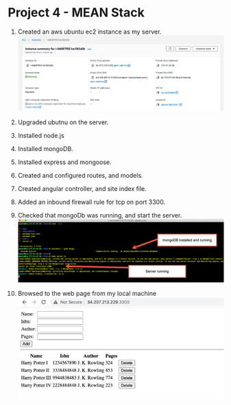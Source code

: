 # Project 4 - MEAN Stack


1. Created an aws ubuntu ec2 instance as my server.
       ![](project4ec2.jpg)

2. Upgraded ubutnu on the server.

3. Installed node.js

4. Installed mongoDB.

5. Installed express and mongoose.

6. Created and configured routes, and models.

7. Created angular controller, and site index file.

8. Added an inbound firewall rule for tcp on port 3300.

9. Checked that mongoDb was running, and start the server.
       ![](project4ServersRunning.jpg)

10. Browsed to the web page from my local machine 
       ![](project4BookRegisterWeb.jpg)
